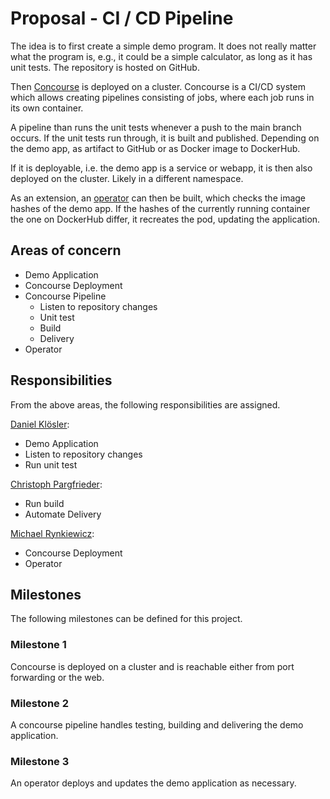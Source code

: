 # Proposal - CI / CD Pipeline

The idea is to first create a simple demo program.
It does not really matter what the program is, e.g., it could be a simple calculator, as long as it has unit tests.
The repository is hosted on GitHub.

Then [Concourse](https://github.com/concourse/concourse-docker) is deployed on a cluster.
Concourse is a CI/CD system which allows creating pipelines consisting of jobs, where each job runs in its own container.

A pipeline than runs the unit tests whenever a push to the main branch occurs.
If the unit tests run through, it is built and published.
Depending on the demo app, as artifact to GitHub or as Docker image to DockerHub.

If it is deployable, i.e. the demo app is a service or webapp, it is then also deployed on the cluster.
Likely in a different namespace.

As an extension, an [operator](https://sdk.operatorframework.io/) can then be built, which checks the image hashes of the demo app.
If the hashes of the currently running container the one on DockerHub differ, it recreates the pod, updating the application.

## Areas of concern

* Demo Application
* Concourse Deployment
* Concourse Pipeline
  * Listen to repository changes
  * Unit test
  * Build
  * Delivery
* Operator

## Responsibilities

From the above areas, the following responsibilities are assigned.

[Daniel Klösler](https://github.com/Ethlaron):
* Demo Application
* Listen to repository changes
* Run unit test

[Christoph Pargfrieder](https://github.com/ChristophPargfrieder):

* Run build
* Automate Delivery

[Michael Rynkiewicz](https://github.com/meik99): 
* Concourse Deployment
* Operator

## Milestones

The following milestones can be defined for this project.

### Milestone 1

Concourse is deployed on a cluster and is reachable either from port forwarding or the web.

### Milestone 2

A concourse pipeline handles testing, building and delivering the demo application.

### Milestone 3

An operator deploys and updates the demo application as necessary.